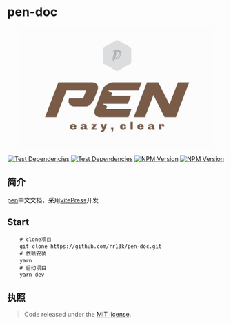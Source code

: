 # pen-doc


<div align=center><img width="450" height="280" src="https://raw.githubusercontent.com/rr13k/pen/main/static/pen.jpg"/></div>
<p align="center">
<a href="https://coding.jd.com/cherry/cherry-core/"><img alt="Test Dependencies" src="https://badgen.net/badge/pen/pen/yellow?icon=github" /></a>
<a href="https://coding.jd.com/cherry/cherry-core/"><img alt="Test Dependencies" src="https://badgen.net/badge/web/framework/red?icon=github" /></a>
<a href="https://coding.jd.com/cherry/cherry-core/"><img alt="NPM Version" src="https://badgen.net/github/status/micromatch/micromatch/4.0.1" style="max-width:100%;"></a>
<a href="https://coding.jd.com/cherry/cherry-core/"><img alt="NPM Version" src="https://badgen.net/badge/license/MIT/blue" style="max-width:100%;"></a>
</p>

## 简介
[pen](https://github.com/rr13k/pen)中文文档，采用[vitePress](https://vitepress.vuejs.org/guide/getting-started)开发


## Start

```shell
    # clone项目
    git clone https://github.com/rr13k/pen-doc.git
    # 依赖安装
    yarn
    # 启动项目
    yarn dev
```

## 执照
>Code released under the [MIT license](LICENSE).